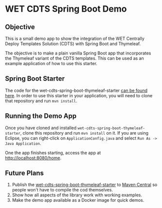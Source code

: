 # WET CDTS Spring Boot Demo

## Objective

This is a small demo app to show the integration of the WET Centrally Deploy Templates Solution (CDTS) with Spring Boot and Thymeleaf.

The objective is to make a plain vanilla Spring Boot app that incorporates the Thymeleaf variant of the CDTS templates.  This can be used as an example application of how to use this starter.

## Spring Boot Starter

The code for the wet-cdts-spring-boot-thymeleaf-starter [can be found here](https://github.com/wet-boew/spring-boot-thymeleaf).  In order to use this starter in your application, you will need to clone that repository and run `mvn install`.

## Running the Demo App

Once you have cloned and installed `wet-cdts-spring-boot-thymeleaf-starter`, clone this repository and run `mvn install` on it.  If you are using Eclipse, you can right-click on `ApplicationConfig.java` and select `Run As -> Java Application`.

One the app finishes starting, access the app at [http://localhost:8080/home](http://localhost:8080/home).

## Future Plans

1. Publish the [wet-cdts-spring-boot-thymeleaf-starter](https://github.com/wet-boew/spring-boot-thymeleaf) to [Maven Central](http://search.maven.org/) so people won't have to compile the cod themselves.
2. Show how all aspects of the library work with working examples.
3. Make the demo app available as a Docker image for quick demos.